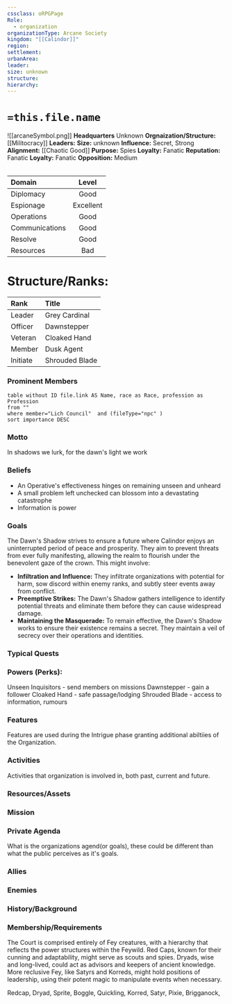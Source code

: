 ```yaml
---
cssclass: oRPGPage
Role:
  - organization
organizationType: Arcane Society
kingdom: "[[Calindor]]"
region: 
settlement: 
urbanArea: 
leader: 
size: unknown
structure: 
hierarchy: 
---
```


#   `=this.file.name`
![[arcaneSymbol.png]]
**Headquarters**  Unknown
**Orgnaization/Structure:** [[Militocracy]]
**Leaders:** 
**Size:** unknown
**Influence:** Secret, Strong
**Alignment:** [[Chaotic Good]] 
**Purpose:** Spies
**Loyalty:** Fanatic
**Reputation:** Fanatic
**Loyalty:** Fanatic
**Opposition:** Medium
######  
|Domain | Level | 
|:---|:---:| 
|Diplomacy | Good |
|Espionage| Excellent |
|Operations | Good |
|Communications | Good |
|Resolve| Good |
|Resources | Bad |

# **Structure/Ranks:**

| Rank     | Title              |
| :------- | :----------------- |
| Leader   | Grey Cardinal    |
| Officer  | Dawnstepper |
| Veteran  | Cloaked Hand     |
| Member   | Dusk Agent  |
| Initiate | Shrouded Blade       |


### Prominent Members
```dataview
table without ID file.link AS Name, race as Race, profession as Profession
from ""
where member="Lich Council"  and (fileType="npc" )
sort importance DESC
```


### Motto
In shadows we lurk, for the dawn's light we work

### Beliefs
- An Operative's effectiveness hinges on remaining unseen and unheard
- A small problem left unchecked can blossom into a devastating catastrophe
- Information is power

### Goals
The Dawn's Shadow strives to ensure a future where Calindor enjoys an uninterrupted period of peace and prosperity. They aim to prevent threats from ever fully manifesting, allowing the realm to flourish under the benevolent gaze of the crown. This might involve:

- **Infiltration and Influence:** They infiltrate organizations with potential for harm, sow discord within enemy ranks, and subtly steer events away from conflict.
- **Preemptive Strikes:** The Dawn's Shadow gathers intelligence to identify potential threats and eliminate them before they can cause widespread damage.
- **Maintaining the Masquerade:** To remain effective, the Dawn's Shadow works to ensure their existence remains a secret. They maintain a veil of secrecy over their operations and identities.

### Typical Quests


### Powers (Perks):

Unseen Inquisitors - send members on missions
Dawnstepper - gain a follower
Cloaked Hand - safe passage/lodging
Shrouded Blade - access to information, rumours


### Features
Features are used during the Intrigue phase granting additional abiltiies of the Organization.

### Activities
Activities that organization is involved in, both past, current and future.


### Resources/Assets


### Mission

### Private Agenda
What is the organizations agend(or goals), these could be different than what the public perceives as it's goals.

### Allies

### Enemies

### History/Background 

### Membership/Requirements
The Court is comprised entirely of Fey creatures, with a hierarchy that reflects the power structures within the Feywild. Red Caps, known for their cunning and adaptability, might serve as scouts and spies. Dryads, wise and long-lived, could act as advisors and keepers of ancient knowledge. More reclusive Fey, like Satyrs and Korreds, might hold positions of leadership, using their potent magic to manipulate events when necessary.

Redcap, Dryad, Sprite, Boggle, Quickling, Korred, Satyr, Pixie, Brigganock, 
